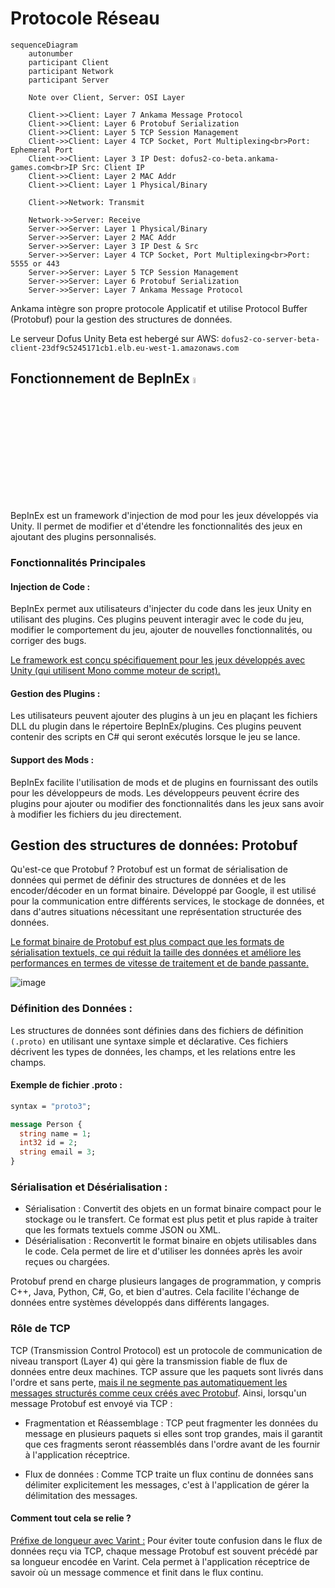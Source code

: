 # Protocole Réseau

```mermaid
sequenceDiagram
    autonumber
    participant Client
    participant Network
    participant Server

    Note over Client, Server: OSI Layer

    Client->>Client: Layer 7 Ankama Message Protocol
    Client->>Client: Layer 6 Protobuf Serialization
    Client->>Client: Layer 5 TCP Session Management
    Client->>Client: Layer 4 TCP Socket, Port Multiplexing<br>Port: Ephemeral Port
    Client->>Client: Layer 3 IP Dest: dofus2-co-beta.ankama-games.com<br>IP Src: Client IP
    Client->>Client: Layer 2 MAC Addr
    Client->>Client: Layer 1 Physical/Binary

    Client->>Network: Transmit

    Network->>Server: Receive
    Server->>Server: Layer 1 Physical/Binary
    Server->>Server: Layer 2 MAC Addr
    Server->>Server: Layer 3 IP Dest & Src
    Server->>Server: Layer 4 TCP Socket, Port Multiplexing<br>Port: 5555 or 443
    Server->>Server: Layer 5 TCP Session Management
    Server->>Server: Layer 6 Protobuf Serialization
    Server->>Server: Layer 7 Ankama Message Protocol
```

Ankama intègre son propre protocole Applicatif et utilise Protocol Buffer (Protobuf) pour la gestion des structures de données.

Le serveur Dofus Unity Beta est hebergé sur AWS: `dofus2-co-server-beta-client-23df9c5245171cb1.elb.eu-west-1.amazonaws.com`



## Fonctionnement de BepInEx <img src="https://github.com/user-attachments/assets/4e2039db-f281-407e-b6d2-e68998d61b4b" width=5% height=5%>

BepInEx est un framework d'injection de mod pour les jeux développés via Unity. Il permet de modifier et d'étendre les fonctionnalités des jeux en ajoutant des plugins personnalisés.

### Fonctionnalités Principales

#### Injection de Code :

BepInEx permet aux utilisateurs d'injecter du code dans les jeux Unity en utilisant des plugins. Ces plugins peuvent interagir avec le code du jeu, modifier le comportement du jeu, ajouter de nouvelles fonctionnalités, ou corriger des bugs.

<ins>Le framework est conçu spécifiquement pour les jeux développés avec Unity (qui utilisent Mono comme moteur de script).</ins>

#### Gestion des Plugins :
Les utilisateurs peuvent ajouter des plugins à un jeu en plaçant les fichiers DLL du plugin dans le répertoire BepInEx/plugins. Ces plugins peuvent contenir des scripts en C# qui seront exécutés lorsque le jeu se lance.

#### Support des Mods :

BepInEx facilite l'utilisation de mods et de plugins en fournissant des outils pour les développeurs de mods. Les développeurs peuvent écrire des plugins pour ajouter ou modifier des fonctionnalités dans les jeux sans avoir à modifier les fichiers du jeu directement.


## Gestion des structures de données: Protobuf

Qu'est-ce que Protobuf ?
Protobuf est un format de sérialisation de données qui permet de définir des structures de données et de les encoder/décoder en un format binaire. Développé par Google, il est utilisé pour la communication entre différents services, le stockage de données, et dans d'autres situations nécessitant une représentation structurée des données.

<ins>Le format binaire de Protobuf est plus compact que les formats de sérialisation textuels, ce qui réduit la taille des données et améliore les performances en termes de vitesse de traitement et de bande passante.</ins>

![image](https://github.com/user-attachments/assets/6b24b3e5-0696-4201-aedf-46b13b9c3802)

### Définition des Données :

Les structures de données sont définies dans des fichiers de définition `(.proto)` en utilisant une syntaxe simple et déclarative. Ces fichiers décrivent les types de données, les champs, et les relations entre les champs.

#### Exemple de fichier .proto :
```proto
syntax = "proto3";

message Person {
  string name = 1;
  int32 id = 2;
  string email = 3;
}
```
### Sérialisation et Désérialisation :

* Sérialisation : Convertit des objets en un format binaire compact pour le stockage ou le transfert. Ce format est plus petit et plus rapide à traiter que les formats textuels comme JSON ou XML.
* Désérialisation : Reconvertit le format binaire en objets utilisables dans le code. Cela permet de lire et d'utiliser les données après les avoir reçues ou chargées.

Protobuf prend en charge plusieurs langages de programmation, y compris C++, Java, Python, C#, Go, et bien d'autres. Cela facilite l'échange de données entre systèmes développés dans différents langages.

### Rôle de TCP
TCP (Transmission Control Protocol) est un protocole de communication de niveau transport (Layer 4) qui gère la transmission fiable de flux de données entre deux machines. TCP assure que les paquets sont livrés dans l'ordre et sans perte, <ins>mais il ne segmente pas automatiquement les messages structurés comme ceux créés avec Protobuf</ins>. Ainsi, lorsqu'un message Protobuf est envoyé via TCP :

* Fragmentation et Réassemblage : TCP peut fragmenter les données du message en plusieurs paquets si elles sont trop grandes, mais il garantit que ces fragments seront réassemblés dans l'ordre avant de les fournir à l'application réceptrice.

* Flux de données : Comme TCP traite un flux continu de données sans délimiter explicitement les messages, c'est à l'application de gérer la délimitation des messages.

#### Comment tout cela se relie ?
<ins>Préfixe de longueur avec Varint :</ins> Pour éviter toute confusion dans le flux de données reçu via TCP, chaque message Protobuf est souvent précédé par sa longueur encodée en Varint. Cela permet à l'application réceptrice de savoir où un message commence et finit dans le flux continu.

